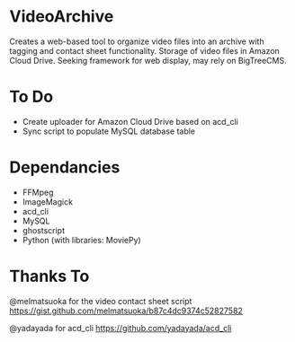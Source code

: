 # VideoArchive
Creates a web-based tool to organize video files into an archive with tagging and contact sheet functionality.  Storage of video files in Amazon Cloud Drive.  Seeking framework for web display, may rely on BigTreeCMS.

# To Do
- Create uploader for Amazon Cloud Drive based on acd_cli
- Sync script to populate MySQL database table

# Dependancies
- FFMpeg
- ImageMagick
- acd_cli
- MySQL
- ghostscript
- Python (with libraries: MoviePy)

# Thanks To
@melmatsuoka for the video contact sheet script
https://gist.github.com/melmatsuoka/b87c4dc9374c52827582

@yadayada for acd_cli
https://github.com/yadayada/acd_cli

